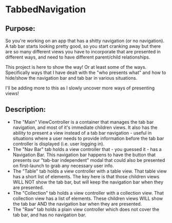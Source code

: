 # TabbedNavigation

## Purpose:
So you're working on an app that has a shitty navigation (or no navigation).
A tab bar starts looking pretty good, so you start cranking away but there are so many different views you have to incorporate that are presented in different ways, and need to have different parent/child relationships.

This project is here to show the way! Or at least some of the ways. Specifically ways that I have dealt with the "who presents what" and how to hide/show the navigation bar and tab bar in various situations.

I'll be adding more to this as I slowly uncover more ways of presenting views!

## Description:
- The "Main" ViewController is a container that manages the tab bar navigation, and most of it's immediate children views. It also has the ability to present a view instead of a tab bar navigation - useful in situations where a user needs to provide information before the tab bar controller is displayed (i.e. user logging in).
- The "Nav Bar" tab holds a view controller that - you guessed it - has a Navigation Bar. This navigation bar happens to have the button that presents our "tab-bar independent" modal that could also be presented on first-launch to grab any necessary user info.
- The "Table" tab holds a view controller with a table view. That table view has a short list of elements. The key here is that those children views WILL NOT show the tab bar, but will keep the navigation bar when they are presented.
- The "Collection" tab holds a view controller with a collection view. That collection view has a list of elements. These children views WILL show the tab bar AND the navigation bar when they are presented.
- The "Raw" tab holds a plain view controller which does not cover the tab bar, and has no navigation bar.
